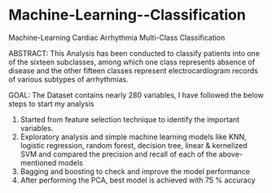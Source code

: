 # Machine-Learning--Classification

Machine-Learning
Cardiac Arrhythmia Multi-Class Classification


ABSTRACT:
This Analysis has been conducted to classify patients into one of the sixteen subclasses, among which one class represents absence of disease and the other fifteen classes represent electrocardiogram records of various subtypes of arrhythmias.



GOAL:
The Dataset contains nearly 280 variables, I have followed the below steps to start my analysis  
 1.	Started from feature selection technique to identify the important variables.
 2. Exploratory analysis and simple machine learning models like KNN, logistic regression, random forest, decision tree, linear &               kernelized    SVM and compared the precision and recall of each of the above-mentioned models
 3. Bagging and boosting to check and improve the model performance
 4.	After performing the PCA, best model is achieved with 75 % accuracy 
